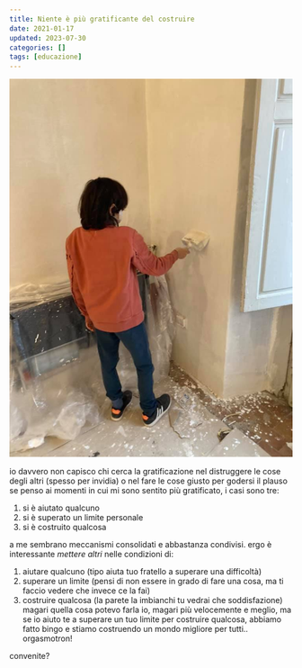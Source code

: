 ```yaml
---
title: Niente è più gratificante del costruire
date: 2021-01-17
updated: 2023-07-30
categories: []
tags: [educazione]
---
```


![](../../../assets/img/post/2021/costruire_featured.jpg)

io davvero non capisco chi cerca la gratificazione nel distruggere le cose degli altri (spesso per invidia) o nel fare le cose giusto per godersi il plauso
se penso ai momenti in cui mi sono sentito più gratificato, i casi sono tre:

1. si è aiutato qualcuno
2. si è superato un limite personale
3. si è costruito qualcosa

a me sembrano meccanismi consolidati e abbastanza condivisi.
ergo è interessante _mettere altri_ nelle condizioni di: 

1. aiutare qualcuno (tipo aiuta tuo fratello a superare una difficoltà)
2. superare un limite (pensi di non essere in grado di fare una cosa, ma ti faccio vedere che invece ce la fai)
3. costruire qualcosa (la parete la imbianchi tu vedrai che soddisfazione)
magari quella cosa potevo farla io, magari più velocemente e meglio, ma se io aiuto te a superare un tuo limite per costruire qualcosa, abbiamo fatto bingo e stiamo costruendo un mondo migliore per tutti.. orgasmotron!

convenite?
